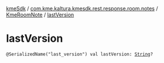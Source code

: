 [kmeSdk](../../index.md) / [com.kme.kaltura.kmesdk.rest.response.room.notes](../index.md) / [KmeRoomNote](index.md) / [lastVersion](./last-version.md)

# lastVersion

`@SerializedName("last_version") val lastVersion: `[`String`](https://kotlinlang.org/api/latest/jvm/stdlib/kotlin/-string/index.html)`?`